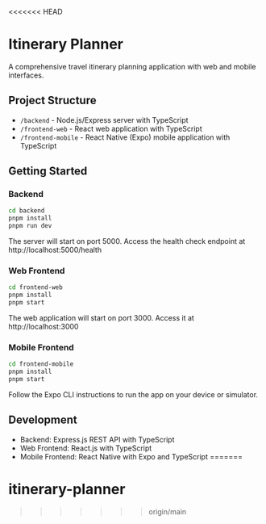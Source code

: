 <<<<<<< HEAD
# Itinerary Planner

A comprehensive travel itinerary planning application with web and mobile interfaces.

## Project Structure

- `/backend` - Node.js/Express server with TypeScript
- `/frontend-web` - React web application with TypeScript
- `/frontend-mobile` - React Native (Expo) mobile application with TypeScript

## Getting Started

### Backend

```bash
cd backend
pnpm install
pnpm run dev
```

The server will start on port 5000. Access the health check endpoint at http://localhost:5000/health

### Web Frontend

```bash
cd frontend-web
pnpm install
pnpm start
```

The web application will start on port 3000. Access it at http://localhost:3000

### Mobile Frontend

```bash
cd frontend-mobile
pnpm install
pnpm start
```

Follow the Expo CLI instructions to run the app on your device or simulator.

## Development

- Backend: Express.js REST API with TypeScript
- Web Frontend: React.js with TypeScript
- Mobile Frontend: React Native with Expo and TypeScript
=======
# itinerary-planner
>>>>>>> origin/main
